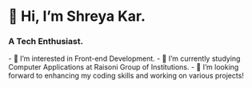 <H1><c>👋 Hi, I’m Shreya Kar.</c></H1>
<H3><c> A Tech Enthusiast.</c></H3>
- 👀 I’m interested in Front-end Development.
- 🌱 I’m currently studying Computer Applications at Raisoni Group of Institutions.
- 💞️ I’m looking forward to enhancing my coding skills and working on various projects!

<!---
shreyaa-kar/shreyaa-kar is a ✨ special ✨ repository because its `README.md` (this file) appears on your GitHub profile.
You can click the Preview link to take a look at your changes.
--->
